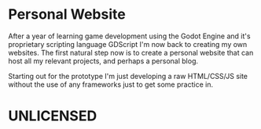# Personal Website

After a year of learning game development using the Godot Engine and it's proprietary scripting language GDScript I'm now back to creating my own websites.
The first natural step now is to create a personal website that can host all my relevant projects, and perhaps a personal blog.

Starting out for the prototype I'm just developing a raw HTML/CSS/JS site without the use of any frameworks just to get some practice in.

# UNLICENSED
